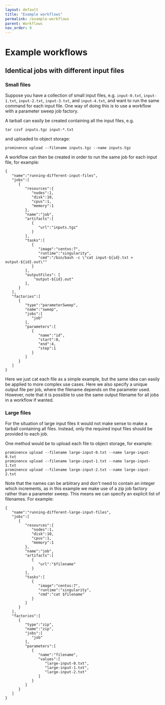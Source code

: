 ```yaml
---
layout: default
title: "Example workflows"
permalink: /example-workflows
parent: Workflows
nav_order: 9
---
```

# Example workflows

## Identical jobs with different input files

### Small files
Suppose you have a collection of small input files, e.g. `input-0.txt`, `input-1.txt`, `input-2.txt`, `input-3.txt`, and `input-4.txt`,
and want to run the same command for each input file. One way of doing this is to use a workflow with a parameter sweep job factory.

A tarball can easily be created containing all the input files, e.g.
```
tar czvf inputs.tgz input-*.txt
```
and uploaded to object storage:
```
prominence upload --filename inputs.tgz --name inputs.tgz
```
A workflow can then be created in order to run the same job for each input file, for example:
```
{
   "name":"running-different-input-files",
   "jobs":[
      {
         "resources":{
            "nodes":1,
            "disk":10,
            "cpus":1,
            "memory":1
         },
         "name":"job",
         "artifacts":[
            {
               "url":"inputs.tgz"
            }
         ],
         "tasks":[
            {
               "image":"centos:7",
               "runtime":"singularity",
               "cmd":"/bin/bash -c \"cat input-${id}.txt > output-${id}.out\""
            }
         ],
         "outputFiles": [
             "output-${id}.out"
         ],
      }
   ],
   "factories":[
      {
         "type":"parameterSweep",
         "name":"sweep",
         "jobs":[
            "job"
         ],
         "parameters":[
            {
               "name":"id",
               "start":0,
               "end":4,
               "step":1
            }
         ]
      }
   ]
}
```
Here we just cat each file as a simple example, but the same idea can easily be applied to more complex use cases. Here we also
specify a unique output file per job, where the filename depends on the parameter used. However, note that it is possible to use
the same output filename for all jobs in a workflow if wanted.

### Large files
For the situation of large input files it would not make sense to make a tarball containing all files. Instead, only the required
input files should be provided to each job.

One method would be to upload each file to object storage, for example:
```
prominence upload --filename large-input-0.txt --name large-input-0.txt 
prominence upload --filename large-input-1.txt --name large-input-1.txt
prominence upload --filename large-input-2.txt --name large-input-2.txt
```
Note that the names can be arbitrary and don't need to contain an integer which increments, as in this example we make use of a
zip job factory rather than a parameter sweep. This means we can specify an explicit list of filenames. For example:
```
{
   "name":"running-different-large-input-files",
   "jobs":[
      {
         "resources":{
            "nodes":1,
            "disk":10,
            "cpus":1,
            "memory":1
         },
         "name":"job",
         "artifacts":[
            {
               "url":"$filename"
            }
         ],
         "tasks":[
            {
               "image":"centos:7",
               "runtime":"singularity",
               "cmd":"cat $filename"
            }
         ]
      }
   ],
   "factories":[
      {
         "type":"zip",
         "name":"zip",
         "jobs":[
            "job"
         ],
         "parameters":[
            {
               "name":"filename",
               "values":[
                  "large-input-0.txt",
                  "large-input-1.txt",
                  "large-input-2.txt"
               ]
            }
         ]
      }
   ]
}
```

